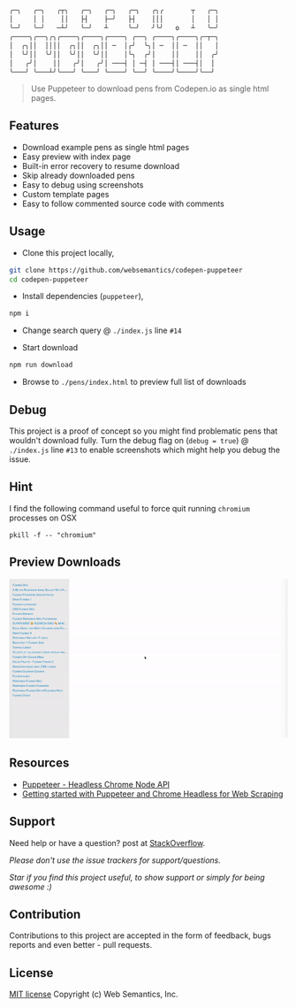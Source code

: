 ```
╭─╮   ╭─╮   ╭┬╮   ╭─╮   ╭─╮   ╭─╮   ╭╮╭       ┬   ╭─╮
│     │ │    ││   ├┤    ├─╯   ├┤    │││       │   │ │
╰─╯   ╰─╯   ─┴╯   ╰─╯   ┴     ╰─╯   ╯╰╯   o   ┴   ╰─╯
╭────╮╭──╮╭╮╭────╮╭────╮╭────╮ ╭──╮ ╭────╮╭────╮╭─┬─╮                 
│  ╭╮││  ││││  ╭╮││  ╭╮││ ─  │╭╯  ╰╮│ ─  ││ ─  ││   │                 
│  ╰╯││  ╰╯││  ╰╯││  ╰╯││    │╰╮  ╭╯│    ││    ││  ╭╯                 
│   ╭╯│    ││   ╭╯│   ╭╯│ ───┤ │ ─┤ │ ───┤│ ───┤│  │                  
╰───╯ ╰───┴╯╰───╯ ╰───╯ ╰────╯ ╰──╯ ╰────╯╰────╯╰──╯                  
```
> Use Puppeteer to download pens from Codepen.io as single html pages.

## Features

- Download example pens as single html pages
- Easy preview with index page
- Built-in error recovery to resume download
- Skip already downloaded pens
- Easy to debug using screenshots
- Custom template pages
- Easy to follow commented source code with comments

## Usage

- Clone this project locally,

```bash
git clone https://github.com/websemantics/codepen-puppeteer
cd codepen-puppeteer
```

- Install dependencies (`puppeteer`),

```bash
npm i
```

- Change search query @ `./index.js` line `#14`

- Start download

```bash
npm run download
```

- Browse to `./pens/index.html` to preview full list of downloads

## Debug

This project is a proof of concept so you might find problematic pens that wouldn't download fully. Turn the debug flag on (`debug = true`) @ `./index.js` line `#13` to enable screenshots which might help you debug the issue.

## Hint

I find the following command useful to force quit running `chromium` processes on OSX

```
pkill -f -- "chromium"
```

## Preview Downloads

<img alt="Codepen Puppeteer Preview Page" width="850" src="assets/img/preview.gif" />

## Resources

- [Puppeteer - Headless Chrome Node API](https://github.com/GoogleChrome/puppeteer)
- [Getting started with Puppeteer and Chrome Headless for Web Scraping](https://medium.com/@e_mad_ehsan/getting-started-with-puppeteer-and-chrome-headless-for-web-scrapping-6bf5979dee3e)

## Support

Need help or have a question? post at [StackOverflow](https://stackoverflow.com/questions/tagged/codepen-puppeteer+websemantics).

*Please don't use the issue trackers for support/questions.*

*Star if you find this project useful, to show support or simply for being awesome :)*

## Contribution

Contributions to this project are accepted in the form of feedback, bugs reports and even better - pull requests.

## License

[MIT license](http://opensource.org/licenses/mit-license.php) Copyright (c) Web Semantics, Inc.
